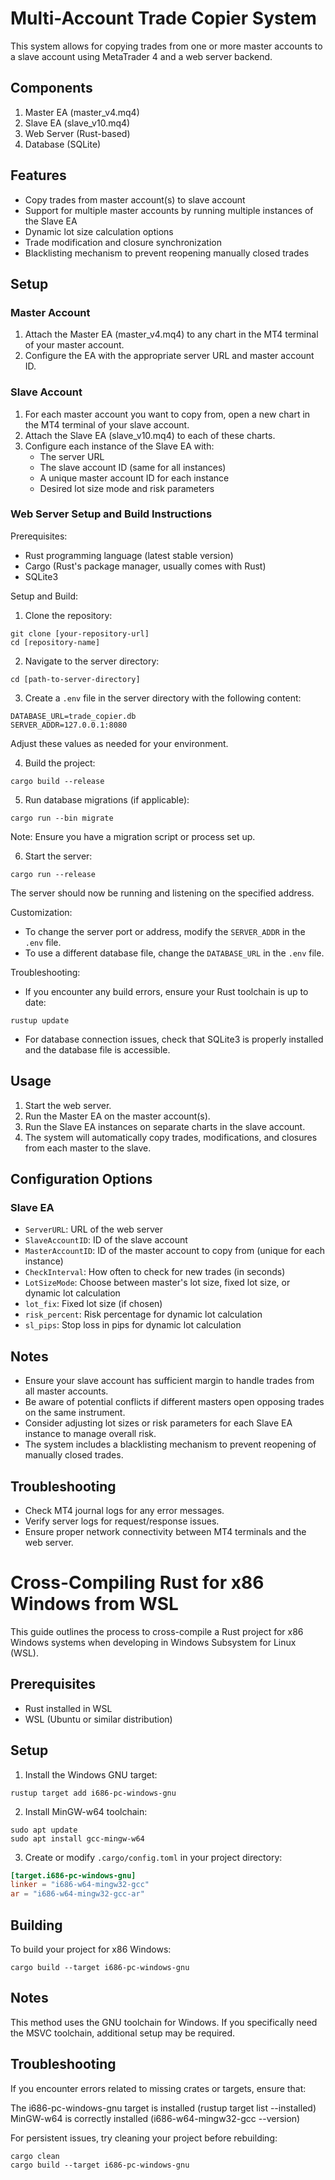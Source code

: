 # Multi-Account Trade Copier System

This system allows for copying trades from one or more master accounts to a slave account using MetaTrader 4 and a web server backend.

## Components

1. Master EA (master_v4.mq4)
2. Slave EA (slave_v10.mq4)
3. Web Server (Rust-based)
4. Database (SQLite)

## Features

- Copy trades from master account(s) to slave account
- Support for multiple master accounts by running multiple instances of the Slave EA
- Dynamic lot size calculation options
- Trade modification and closure synchronization
- Blacklisting mechanism to prevent reopening manually closed trades

## Setup

### Master Account

1. Attach the Master EA (master_v4.mq4) to any chart in the MT4 terminal of your master account.
2. Configure the EA with the appropriate server URL and master account ID.

### Slave Account

1. For each master account you want to copy from, open a new chart in the MT4 terminal of your slave account.
2. Attach the Slave EA (slave_v10.mq4) to each of these charts.
3. Configure each instance of the Slave EA with:
   - The server URL
   - The slave account ID (same for all instances)
   - A unique master account ID for each instance
   - Desired lot size mode and risk parameters

### Web Server Setup and Build Instructions

Prerequisites:
- Rust programming language (latest stable version)
- Cargo (Rust's package manager, usually comes with Rust)
- SQLite3

Setup and Build:
1. Clone the repository:
```
git clone [your-repository-url]
cd [repository-name]
```
2. Navigate to the server directory:
```
cd [path-to-server-directory]
```
3. Create a `.env` file in the server directory with the following content:
```
DATABASE_URL=trade_copier.db
SERVER_ADDR=127.0.0.1:8080
```
Adjust these values as needed for your environment.

4. Build the project:
```
cargo build --release
```
5. Run database migrations (if applicable):
```
cargo run --bin migrate
```
Note: Ensure you have a migration script or process set up.

6. Start the server:
```
cargo run --release
```
The server should now be running and listening on the specified address.

Customization:
- To change the server port or address, modify the `SERVER_ADDR` in the `.env` file.
- To use a different database file, change the `DATABASE_URL` in the `.env` file.

Troubleshooting:
- If you encounter any build errors, ensure your Rust toolchain is up to date:
```
rustup update
```
- For database connection issues, check that SQLite3 is properly installed and the database file is accessible.

## Usage

1. Start the web server.
2. Run the Master EA on the master account(s).
3. Run the Slave EA instances on separate charts in the slave account.
4. The system will automatically copy trades, modifications, and closures from each master to the slave.

## Configuration Options

### Slave EA

- `ServerURL`: URL of the web server
- `SlaveAccountID`: ID of the slave account
- `MasterAccountID`: ID of the master account to copy from (unique for each instance)
- `CheckInterval`: How often to check for new trades (in seconds)
- `LotSizeMode`: Choose between master's lot size, fixed lot size, or dynamic lot calculation
- `lot_fix`: Fixed lot size (if chosen)
- `risk_percent`: Risk percentage for dynamic lot calculation
- `sl_pips`: Stop loss in pips for dynamic lot calculation

## Notes

- Ensure your slave account has sufficient margin to handle trades from all master accounts.
- Be aware of potential conflicts if different masters open opposing trades on the same instrument.
- Consider adjusting lot sizes or risk parameters for each Slave EA instance to manage overall risk.
- The system includes a blacklisting mechanism to prevent reopening of manually closed trades.

## Troubleshooting

- Check MT4 journal logs for any error messages.
- Verify server logs for request/response issues.
- Ensure proper network connectivity between MT4 terminals and the web server.

# Cross-Compiling Rust for x86 Windows from WSL

This guide outlines the process to cross-compile a Rust project for x86 Windows systems when developing in Windows Subsystem for Linux (WSL).

## Prerequisites

- Rust installed in WSL
- WSL (Ubuntu or similar distribution)

## Setup

1. Install the Windows GNU target:
```
rustup target add i686-pc-windows-gnu
```
2. Install MinGW-w64 toolchain:
```
sudo apt update
sudo apt install gcc-mingw-w64
```
3. Create or modify `.cargo/config.toml` in your project directory:
```toml
[target.i686-pc-windows-gnu]
linker = "i686-w64-mingw32-gcc"
ar = "i686-w64-mingw32-gcc-ar"
```

## Building

To build your project for x86 Windows:
```
cargo build --target i686-pc-windows-gnu
```

## Notes
This method uses the GNU toolchain for Windows. If you specifically need the MSVC toolchain, additional setup may be required.

## Troubleshooting

If you encounter errors related to missing crates or targets, ensure that:

The i686-pc-windows-gnu target is installed (rustup target list --installed)
MinGW-w64 is correctly installed (i686-w64-mingw32-gcc --version)

For persistent issues, try cleaning your project before rebuilding:
```
cargo clean
cargo build --target i686-pc-windows-gnu
```
